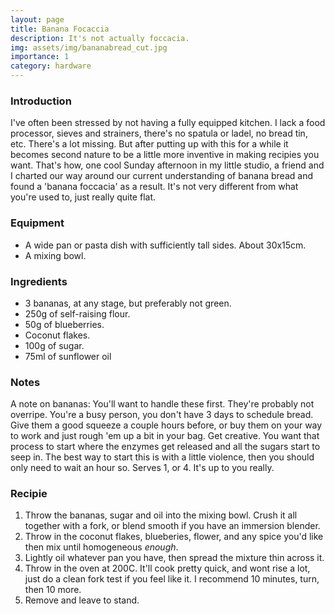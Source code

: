 ```yaml
---
layout: page
title: Banana Focaccia
description: It's not actually foccacia.
img: assets/img/bananabread_cut.jpg
importance: 1
category: hardware
---
```


### Introduction
I've often been stressed by not having a fully equipped kitchen. I lack a food processor, sieves and strainers, there's no spatula or ladel, no bread tin, etc. There's a lot missing. But after putting up with this for a while it becomes second nature to be a little more inventive in making recipies you want. That's how, one cool Sunday afternoon in my little studio, a friend and I charted our way around our current understanding of banana bread and found a 'banana foccacia' as a result. It's not very different from what you're used to, just really quite flat.

### Equipment
* A wide pan or pasta dish with sufficiently tall sides. About 30x15cm.
* A mixing bowl.

### Ingredients
* 3 bananas, at any stage, but preferably not green.
* 250g of self-raising flour.
* 50g of blueberries.
* Coconut flakes.
* 100g of sugar.
* 75ml of sunflower oil

### Notes
A note on bananas: You'll want to handle these first. They're probably not overripe. You're a busy person, you don't have 3 days to schedule bread. Give them a good squeeze a couple hours before, or buy them on your way to work and just rough 'em up a bit in your bag. Get creative. You want that process to start where the enzymes get released and all the sugars start to seep in. The best way to start this is with a little violence, then you should only need to wait an hour so. Serves 1, or 4. It's up to you really.

### Recipie
1. Throw the bananas, sugar and oil into the mixing bowl. Crush it all together with a fork, or blend smooth if you have an immersion blender.
2. Throw in the coconut flakes, blueberies, flower, and any spice you'd like then mix until homogeneous _enough_.
3. Lightly oil whatever pan you have, then spread the mixture thin across it.
4. Throw in the oven at 200C. It'll cook pretty quick, and wont rise a lot, just do a clean fork test if you feel like it. I recommend 10 minutes, turn, then 10 more.
5. Remove and leave to stand.
